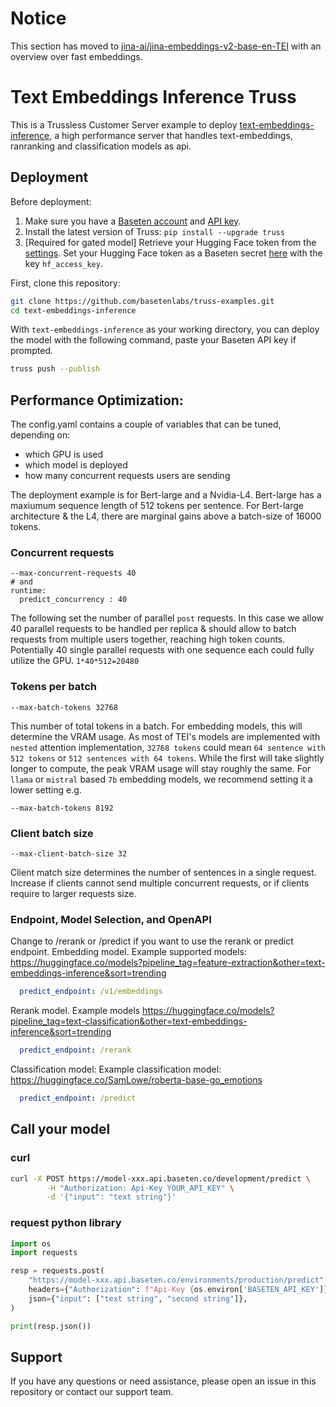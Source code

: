 # Notice
This section has moved to [jina-ai/jina-embeddings-v2-base-en-TEI](https://github.com/basetenlabs/truss-examples/tree/main/11-embeddings-reranker-classification-tensorrt) with an overview over fast embeddings.

# Text Embeddings Inference Truss

This is a Trussless Customer Server example to deploy [text-embeddings-inference](https://github.com/huggingface/text-embeddings-inference), a high performance server that handles text-embeddings, ranranking and classification models as api.

## Deployment

Before deployment:

1. Make sure you have a [Baseten account](https://app.baseten.co/signup) and [API key](https://app.baseten.co/settings/account/api_keys).
2. Install the latest version of Truss: `pip install --upgrade truss`
3. [Required for gated model] Retrieve your Hugging Face token from the [settings](https://huggingface.co/settings/tokens). Set your Hugging Face token as a Baseten secret [here](https://app.baseten.co/settings/secrets) with the key `hf_access_key`.

First, clone this repository:

```sh
git clone https://github.com/basetenlabs/truss-examples.git
cd text-embeddings-inference
```

With `text-embeddings-inference` as your working directory, you can deploy the model with the following command, paste your Baseten API key if prompted.

```sh
truss push --publish
```

## Performance Optimization:

The config.yaml contains a couple of variables that can be tuned, depending on:
- which GPU is used
- which model is deployed
- how many concurrent requests users are sending

The deployment example is for Bert-large and a Nvidia-L4. Bert-large has a maxiumum sequence length of 512 tokens per sentence.
For Bert-large architecture & the L4, there are marginal gains above a batch-size of 16000 tokens.

### Concurrent requests
```
--max-concurrent-requests 40
# and
runtime:
  predict_concurrency : 40
```
The following set the number of parallel `post` requests.
In this case we allow 40 parallel requests to be handled per replica & should allow to batch requests from multiple users together, reaching high token counts. Potentially 40 single parallel requests with one sequence each could fully utilize the GPU. `1*40*512=20480`


### Tokens per batch
```
--max-batch-tokens 32768
```

This number of total tokens in a batch. For embedding models, this will determine the VRAM usage.
As most of TEI's models are implemented with `nested` attention implementation, `32768 tokens` could mean `64 sentence with 512 tokens` or `512 sentences with 64 tokens`. While the first will take slightly longer to compute, the peak VRAM usage will stay roughly the same. For `llama` or `mistral` based `7b` embedding models, we recommend setting it a lower setting e.g.
```
--max-batch-tokens 8192
```

### Client batch size
```
--max-client-batch-size 32
```
Client match size determines the number of sentences in a single request.
Increase if clients cannot send multiple concurrent requests, or if clients require to larger requests size.

### Endpoint, Model Selection, and OpenAPI
Change to /rerank or /predict if you want to use the rerank or predict endpoint.
Embedding model.
Example supported models: https://huggingface.co/models?pipeline_tag=feature-extraction&other=text-embeddings-inference&sort=trending
```yaml
  predict_endpoint: /v1/embeddings
```
Rerank model.
Example models https://huggingface.co/models?pipeline_tag=text-classification&other=text-embeddings-inference&sort=trending
```yaml
  predict_endpoint: /rerank
```
Classification model:
Example classification model: https://huggingface.co/SamLowe/roberta-base-go_emotions
```yaml
  predict_endpoint: /predict
```

## Call your model

### curl

```bash
curl -X POST https://model-xxx.api.baseten.co/development/predict \
        -H "Authorization: Api-Key YOUR_API_KEY" \
        -d '{"input": "text string"}'
```


### request python library

```python
import os
import requests

resp = requests.post(
    "https://model-xxx.api.baseten.co/environments/production/predict",
    headers={"Authorization": f"Api-Key {os.environ['BASETEN_API_KEY']}"},
    json={"input": ["text string", "second string"]},
)

print(resp.json())
```


## Support

If you have any questions or need assistance, please open an issue in this repository or contact our support team.
